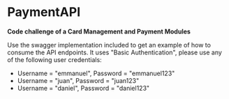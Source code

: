 # PaymentAPI

**Code challenge of a Card Management and Payment Modules**

Use the swagger implementation included to get an example of how to consume the API endpoints. It uses "Basic Authentication", please use any of the following user credentials:
* Username = "emmanuel", Password = "emmanuel123"
* Username = "juan", Password = "juan123"
* Username = "daniel", Password = "daniel123"
